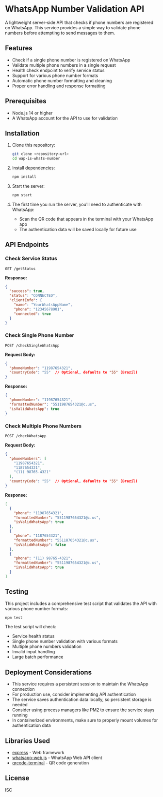 # WhatsApp Number Validation API

A lightweight server-side API that checks if phone numbers are registered on WhatsApp. This service provides a simple way to validate phone numbers before attempting to send messages to them.

## Features

- Check if a single phone number is registered on WhatsApp
- Validate multiple phone numbers in a single request
- Health check endpoint to verify service status
- Support for various phone number formats
- Automatic phone number formatting and cleaning
- Proper error handling and response formatting

## Prerequisites

- Node.js 14 or higher
- A WhatsApp account for the API to use for validation

## Installation

1. Clone this repository:
   ```bash
   git clone <repository-url>
   cd wap-is-whats-number
   ```

2. Install dependencies:
   ```bash
   npm install
   ```

3. Start the server:
   ```bash
   npm start
   ```

4. The first time you run the server, you'll need to authenticate with WhatsApp:
   - Scan the QR code that appears in the terminal with your WhatsApp app
   - The authentication data will be saved locally for future use

## API Endpoints

### Check Service Status

```
GET /getStatus
```

**Response:**
```json
{
  "success": true,
  "status": "CONNECTED",
  "clientInfo": {
    "name": "YourWhatsAppName",
    "phone": "12345678901",
    "connected": true
  }
}
```

### Check Single Phone Number

```
POST /checkSingleWhatsApp
```

**Request Body:**
```json
{
  "phoneNumber": "11987654321",
  "countryCode": "55"  // Optional, defaults to "55" (Brazil)
}
```

**Response:**
```json
{
  "phoneNumber": "11987654321",
  "formattedNumber": "5511987654321@c.us",
  "isValidWhatsApp": true
}
```

### Check Multiple Phone Numbers

```
POST /checkWhatsApp
```

**Request Body:**
```json
{
  "phoneNumbers": [
    "11987654321",
    "1187654321",
    "(11) 98765-4321"
  ],
  "countryCode": "55"  // Optional, defaults to "55" (Brazil)
}
```

**Response:**
```json
[
  {
    "phone": "11987654321",
    "formattedNumber": "5511987654321@c.us",
    "isValidWhatsApp": true
  },
  {
    "phone": "1187654321",
    "formattedNumber": "551187654321@c.us",
    "isValidWhatsApp": false
  },
  {
    "phone": "(11) 98765-4321",
    "formattedNumber": "5511987654321@c.us",
    "isValidWhatsApp": true
  }
]
```

## Testing

This project includes a comprehensive test script that validates the API with various phone number formats:

```bash
npm test
```

The test script will check:
- Service health status
- Single phone number validation with various formats
- Multiple phone numbers validation
- Invalid input handling
- Large batch performance

## Deployment Considerations

- This service requires a persistent session to maintain the WhatsApp connection
- For production use, consider implementing API authentication
- The service saves authentication data locally, so persistent storage is needed
- Consider using process managers like PM2 to ensure the service stays running
- In containerized environments, make sure to properly mount volumes for authentication data

## Libraries Used

- [express](https://expressjs.com/) - Web framework
- [whatsapp-web.js](https://wwebjs.dev/) - WhatsApp Web API client
- [qrcode-terminal](https://www.npmjs.com/package/qrcode-terminal) - QR code generation

## License

ISC